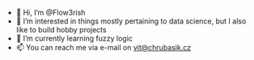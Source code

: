 - 👋 Hi, I’m @Flow3rish
- 👀 I’m interested in things mostly pertaining to data science, but I also like to build hobby projects
- 🌱 I’m currently learning fuzzy logic
- 📫 You can reach me via e-mail on vit@chrubasik.cz

<!---
Flow3rish/Flow3rish is a ✨ special ✨ repository because its `README.md` (this file) appears on your GitHub profile.
You can click the Preview link to take a look at your changes.
--->
